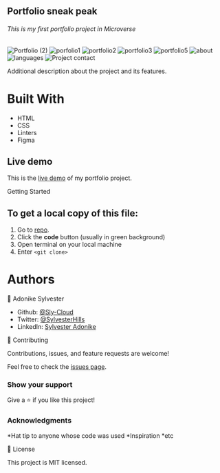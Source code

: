 <h2>Portfolio sneak peak</h2>

<h6>This is my first portfolio project in Microverse</h6>

![Portfolio (2)](https://user-images.githubusercontent.com/69966775/120867396-bef74680-c589-11eb-9033-af8687716d03.png)
![porfolio1](https://user-images.githubusercontent.com/69966775/120867393-bd2d8300-c589-11eb-8cdb-0b666406bed7.png)
![portfolio2](https://user-images.githubusercontent.com/69966775/120867399-bf8fdd00-c589-11eb-8643-a198cce81ddc.png)
![portfolio3](https://user-images.githubusercontent.com/69966775/120867400-c0c10a00-c589-11eb-85ee-e47bf4ce4198.png)
![portfolio5](https://user-images.githubusercontent.com/69966775/120867401-c1f23700-c589-11eb-9bd3-746dc2adf2aa.png)
![about](https://user-images.githubusercontent.com/69966775/120867369-ae46d080-c589-11eb-9ffd-b2162b7d6c50.png)
![languages](https://user-images.githubusercontent.com/69966775/120867351-a555ff00-c589-11eb-9de1-fb3fa68fd821.png)
![Project contact](https://user-images.githubusercontent.com/69966775/121193353-ae82ec80-c865-11eb-90c4-7295cf7461c5.png)

Additional description about the project and its features.

<h1>Built With</h1>

- HTML
- CSS
- Linters
- Figma

## Live demo

This is the [live demo](https://sly-cloud.github.io/portfolio-project/) of my portfolio project.

Getting Started

<h2> To get a local copy of this file:</h2>

1. Go to [repo](https://github.com/Sly-Cloud/portfolio-project).
2. Click the **code** button (usually in green background)
3. Open terminal on your local machine
4. Enter `<git clone>`

<h1>Authors</h1>

👤 Adonike Sylvester

- Github: [@Sly-Cloud](https://github.com/Sly-Cloud)
- Twitter: [@SylvesterHills](https://twitter.com/SylvesterHills)
- LinkedIn: [Sylvester Adonike](https://www.linkedin.com/in/sylvester-adonike/)

🤝 Contributing

Contributions, issues, and feature requests are welcome!

Feel free to check the [issues page](https://github.com/Sly-Cloud/portfolio-project/issues).

<h3>Show your support</h3>

Give a ⭐️ if you like this project!

<h3>Acknowledgments</h3>

*Hat tip to anyone whose code was used
*Inspiration
\*etc

📝 License

This project is MIT licensed.
